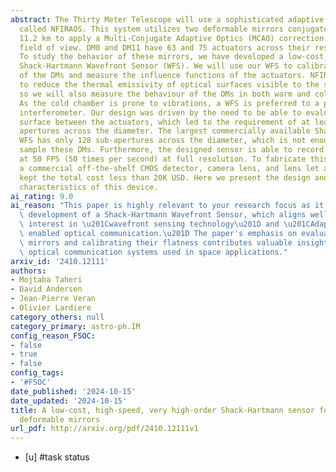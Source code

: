 ```yaml
---
abstract: The Thirty Meter Telescope will use a sophisticated adaptive optics system
  called NFIRAOS. This system utilizes two deformable mirrors conjugate to 0 km and
  11.2 km to apply a Multi-Conjugate Adaptive Optics (MCAO) correction over a 2 arcminute
  field of view. DM0 and DM11 have 63 and 75 actuators across their respective diameters.
  To study the behavior of these mirrors, we have developed a low-cost, very high-order
  Shack-Hartmann Wavefront Sensor (WFS). We will use our WFS to calibrate the flatness
  of the DMs and measure the influence functions of the actuators. NFIRAOS is cooled
  to reduce the thermal emissivity of optical surfaces visible to the science detectors,
  so we will also measure the behaviour of the DMs in both warm and cold environments.
  As the cold chamber is prone to vibrations, a WFS is preferred to a phase-shifting
  interferometer. Our design was driven by the need to be able to evaluate the DM
  surface between the actuators, which led to the requirement of at least 248 sub
  apertures across the diameter. The largest commercially available Shack-Hartmann
  WFS has only 128 sub-apertures across the diameter, which is not enough to properly
  sample these DMs. Furthermore, the designed sensor is able to record the wavefront
  at 50 FPS (50 times per second) at full resolution. To fabricate this WFS, we used
  a commercial off-the-shelf CMOS detector, camera lens, and lens let array, which
  kept the total cost less than 20K USD. Here we present the design and performance
  characteristics of this device.
ai_rating: 9.0
ai_reason: "This paper is highly relevant to your research focus as it discusses the\
  \ development of a Shack-Hartmann Wavefront Sensor, which aligns well with your\
  \ interest in \u201Cwavefront sensing technology\u201D and \u201CAdaptive Optics\
  \ enabled optical communication.\u201D The paper's emphasis on evaluating deformable\
  \ mirrors and calibrating their flatness contributes valuable insights for enhancing\
  \ optical communication systems used in space applications."
arxiv_id: '2410.12111'
authors:
- Mojtaba Taheri
- David Andersen
- Jean-Pierre Veran
- Olivier Lardiere
category_others: null
category_primary: astro-ph.IM
config_reason_FSOC:
- false
- true
- false
config_tags:
- '#FSOC'
date_published: '2024-10-15'
date_updated: '2024-10-15'
title: A low-cost, high-speed, very high-order Shack-Hartmann sensor for testing TMT
  deformable mirrors
url_pdf: http://arxiv.org/pdf/2410.12111v1
---
```

 - [u] #task status
